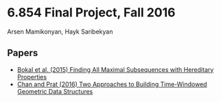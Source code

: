# 6.854 Final Project, Fall 2016
Arsen Mamikonyan, Hayk Saribekyan


## Papers
- [Bokal et al. (2015) Finding All Maximal Subsequences with Hereditary Properties](http://drops.dagstuhl.de/opus/volltexte/2015/5113/pdf/30.pdf)
- [Chan and Prat (2016) Two Approaches to Building Time-Windowed Geometric Data Structures](http://drops.dagstuhl.de/opus/volltexte/2016/5920/pdf/LIPIcs-SoCG-2016-28.pdf)
